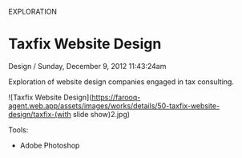 <p class="type">EXPLORATION</p>

# Taxfix Website Design

<p class="meta">Design  /  Sunday, December 9, 2012 11:43:24am</p>

Exploration of website design companies engaged in tax consulting.

![Taxfix Website Design](https://farooq-agent.web.app/assets/images/works/details/50-taxfix-website-design/taxfix-(with slide show)2.jpg)

Tools:
- Adobe Photoshop
